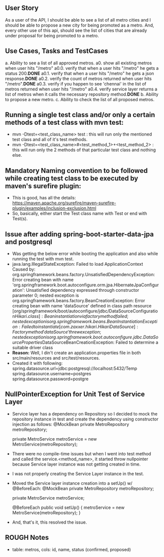 ## User Story
As a user of the API, I should be able to see a list of all metro cities and I should be able to propose a new city for being promoted as a metro. And, every other use of this api, should see the list of cities that are already under proposal for being promoted to a metro.

## Use Cases, Tasks and TestCases
a. Ability to see a list of all approved metros.
    a0. show all existing metros when user hits "/metro"
        a0.0. verify that when a user hits "/metro" he gets a status 200.**DONE**
        a0.1. verify that when a user hits "/metro" he gets a json response.**DONE**
        a0.2. verify the count of metros returned when user hits "/metro".**DONE**
        a0.3. verify if you happen to see 'chennai' in the list of metros returned when user hits "/metro"
        a0.4. verify service layer returns a list of metros when it calls the necessary repository method.**DONE**
b. Ability to propose a new metro.
c. Ability to check the list of all proposed metros.

## Running a single test class and/or only a certain methods of a test class with mvn test:
+ mvn -Dtest=<test_class_name> test : this will run only the mentioned test class and all of it's test methods.
+ mvn -Dtest=<test_class_name>#<test_method_1>+<test_method_2> : this will run only the 2 methods of that particular test class and nothing else.

## Mandatory Naming convention to be followed while creating test class to be executed by maven's surefire plugin:
+ This is good, has all the details: https://maven.apache.org/surefire/maven-surefire-plugin/examples/inclusion-exclusion.html
+ So, basically, either start the Test class name with Test or end with Test(s).

## Issue after adding spring-boot-starter-data-jpa and postgresql
+ Was getting the below error while booting the application and also while running the test with mvn test.
+ java.lang.IllegalStateException: Failed to load ApplicationContext
Caused by: org.springframework.beans.factory.UnsatisfiedDependencyException: Error creating bean with name 'org.springframework.boot.autoconfigure.orm.jpa.HibernateJpaConfiguration': Unsatisfied dependency expressed through constructor parameter 0; nested exception is org.springframework.beans.factory.BeanCreationException: Error creating bean with name 'dataSource' defined in class path resource [org/springframework/boot/autoconfigure/jdbc/DataSourceConfiguration$Hikari.class]: Bean instantiation via factory method failed; nested exception is org.springframework.beans.BeanInstantiationException: Failed to instantiate [com.zaxxer.hikari.HikariDataSource]: Factory method 'dataSource' threw exception; nested exception is org.springframework.boot.autoconfigure.jdbc.DataSourceProperties$DataSourceBeanCreationException: Failed to determine a suitable driver class
+ **Reason:** Well, I din't create an application.properties file in both src/main/resources and src/test/resources.
+ Created it with following:  
    spring.datasource.url=jdbc:postgresql://localhost:5432/Temp  
    spring.datasource.username=postgres  
    spring.datasource.password=postgre  

## NullPointerException for Unit Test of Service Layer
+ Service layer has a dependency on Repository so I decided to mock the repository instance in test and create the dependency using constructor injection as follows:
  @MockBean
  private MetroRepository metroRepository;

  private MetroService metroService = new MetroService(metroRepository);

+ There were no compile-time issues but when I went into test method and called the service.<method_name>, it started throw nullpointer because Service layer instance was not getting created in time.
+ I was not properly creating the Service Layer instance in the test.
+ Moved the Service layer instance creation into a setUp() w/ @BeforeEach:
  @MockBean
  private MetroRepository metroRepository;
  
  private MetroService metroService;
  
  @BeforeEach
  public void setUp() {
    metroService = new MetroService(metroRepository);
  }
+ And, that's it, this resolved the issue.


## ROUGH Notes
+ table: metros, 
  cols: id, name, status (confirmed, proposed)


